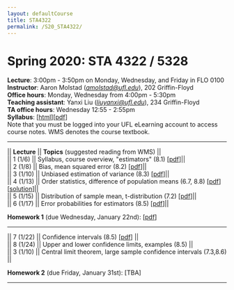 ```yaml
---
layout: defaultCourse
title: STA4322
permalink: /S20_STA4322/
---
```

# Spring 2020: STA 4322 / 5328  
**Lecture**: 3:00pm - 3:50pm on Monday, Wednesday, and Friday in FLO 0100  
**Instructor**: Aaron Molstad (*amolstad@ufl.edu*), 202 Griffin-Floyd  
**Office hours**: Monday, Wednesday from 4:00pm - 5:30pm   
**Teaching assistant**: Yanxi Liu (*liuyanxi@ufl.edu*), 234 Griffin-Floyd  
**TA office hours**: Wednesday 12:55 - 2:55pm  
**Syllabus**: [[html](/docs/STA4322_S20_Syllabus.html)][[pdf](/docs/STA4322_S20_Syllabus.pdf)]  
Note that you must be logged into your UFL eLearning account to access course notes.  WMS denotes the course textbook. 

---------------  


||  **Lecture** ||  **Topics** (suggested reading from WMS) ||  
|| 1 (1/6)  || Syllabus, course overview, "estimators" (8.1) [[pdf](https://ufl.instructure.com/courses/394927/files/47578357/download?wrap=1)]||  
|| 2 (1/8)  || Bias, mean squared error (8.2) [[pdf](https://ufl.instructure.com/courses/394927/files/47631661/download?wrap=1)]||  
|| 3 (1/10) || Unbiased estimation of variance (8.3) [[pdf](https://ufl.instructure.com/courses/394927/files/47662256/download?wrap=1)]||  
|| 4 (1/13) || Order statistics, difference of population means (6.7, 8.8) [[pdf](https://ufl.instructure.com/courses/394927/files/47717905/download?wrap=1)][[solution](https://ufl.instructure.com/files/47717978/download?download_frd=1)]||  
|| 5 (1/15) || Distribution of sample mean, t-distribution (7.2) [[pdf](https://ufl.instructure.com/courses/394927/files/47717949/download?wrap=1)]||  
|| 6 (1/17) || Error probabilities for estimators (8.5) [[pdf](https://ufl.instructure.com/courses/394927/files/47759516/download?wrap=1)]||  

**Homework 1** (due Wednesday, January 22nd): [[pdf](/docs/STA4322_S20_Homework1.pdf)]  


---------------  

|| 7 (1/22)  || Confidence intervals (8.5) [[pdf](https://ufl.instructure.com/courses/394927/files/47826098/download?wrap=1)] ||  
|| 8 (1/24)  || Upper and lower confidence limits, examples (8.5) ||  
|| 3 (1/10) || Central limit theorem, large sample confidence intervals (7.3,8.6) ||  

**Homework 2** (due Friday, January 31st): [TBA]  


---------------  



